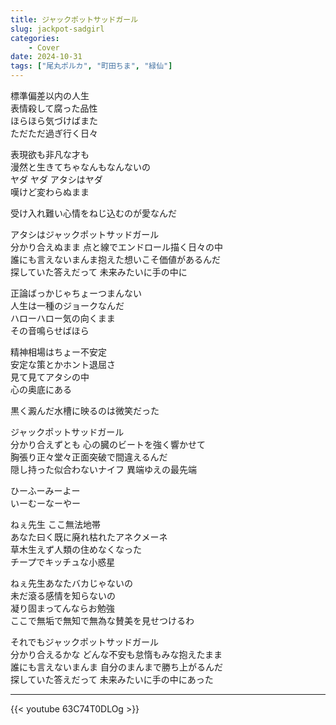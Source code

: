 ```yaml
---
title: ジャックポットサッドガール
slug: jackpot-sadgirl
categories:
    - Cover
date: 2024-10-31
tags: ["尾丸ポルカ", "町田ちま", "緑仙"]
---
```


標準偏差以内の人生  
表情殺して腐った品性  
ほらほら気づけばまた  
ただただ過ぎ行く日々  

表現欲も非凡な才も  
漫然と生きてちゃなんもなんないの  
ヤダ ヤダ アタシはヤダ  
嘆けど変わらぬまま  

受け入れ難い心情をねじ込むのが愛なんだ  

アタシはジャックポットサッドガール  
分かり合えぬまま 点と線でエンドロール描く日々の中  
誰にも言えないまんま抱えた想いこそ価値があるんだ  
探していた答えだって 未来みたいに手の中に  

正論ばっかじゃちょーつまんない  
人生は一種のジョークなんだ  
ハローハロー気の向くまま  
その音鳴らせばほら  

精神相場はちょー不安定  
安定な策とかホント退屈さ  
見て見てアタシの中  
心の奥底にある  

黒く澱んだ水槽に映るのは微笑だった  

ジャックポットサッドガール  
分かり合えずとも 心の臓のビートを強く響かせて  
胸張り正々堂々正面突破で間違えるんだ  
隠し持った似合わないナイフ 異端ゆえの最先端  

ひーふーみーよー  
いーむーなーやー  

ねぇ先生 ここ無法地帯  
あなた曰く既に廃れ枯れたアネクメーネ  
草木生えず人類の住めなくなった  
チープでキッチュな小惑星  

ねぇ先生あなたバカじゃないの  
未だ滾る感情を知らないの  
凝り固まってんならお勉強  
ここで無垢で無知で無為な賛美を見せつけるわ  

それでもジャックポットサッドガール  
分かり合えるかな どんな不安も怠惰もみな抱えたまま  
誰にも言えないまんま 自分のまんまで勝ち上がるんだ  
探していた答えだって 未来みたいに手の中にあった  

---

{{< youtube 63C74T0DLOg >}}